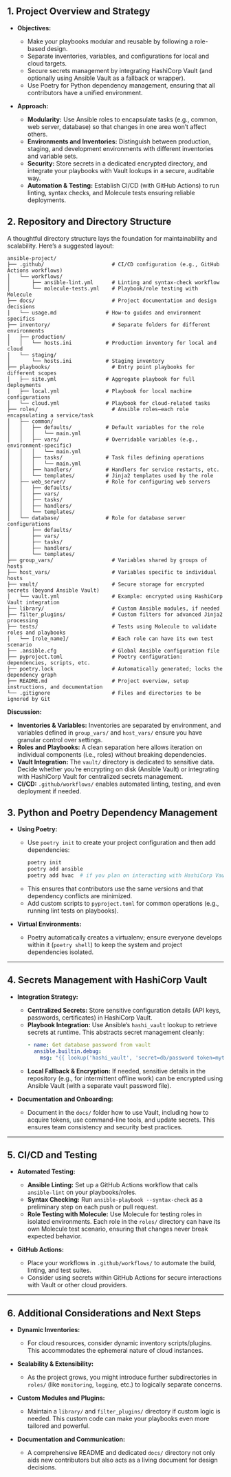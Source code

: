## 1. **Project Overview and Strategy**

- **Objectives:**  
  - Make your playbooks modular and reusable by following a role-based design.  
  - Separate inventories, variables, and configurations for local and cloud targets.  
  - Secure secrets management by integrating HashiCorp Vault (and optionally using Ansible Vault as a fallback or wrapper).  
  - Use Poetry for Python dependency management, ensuring that all contributors have a unified environment.  

- **Approach:**  
  - **Modularity:** Use Ansible roles to encapsulate tasks (e.g., common, web server, database) so that changes in one area won’t affect others.  
  - **Environments and Inventories:** Distinguish between production, staging, and development environments with different inventories and variable sets.  
  - **Security:** Store secrets in a dedicated encrypted directory, and integrate your playbooks with Vault lookups in a secure, auditable way.  
  - **Automation & Testing:** Establish CI/CD (with GitHub Actions) to run linting, syntax checks, and Molecule tests ensuring reliable deployments.  

## 2. **Repository and Directory Structure**

A thoughtful directory structure lays the foundation for maintainability and scalability. Here’s a suggested layout:

```
ansible-project/
├── .github/                      # CI/CD configuration (e.g., GitHub Actions workflows)
│   └── workflows/
│       ├── ansible-lint.yml      # Linting and syntax-check workflow
│       └── molecule-tests.yml    # Playbook/role testing with Molecule
├── docs/                         # Project documentation and design decisions
│   └── usage.md                # How-to guides and environment specifics
├── inventory/                    # Separate folders for different environments
│   ├── production/
│   │   └── hosts.ini           # Production inventory for local and cloud
│   └── staging/
│       └── hosts.ini           # Staging inventory
├── playbooks/                    # Entry point playbooks for different scopes
│   ├── site.yml                # Aggregate playbook for full deployments
│   ├── local.yml               # Playbook for local machine configurations
│   └── cloud.yml               # Playbook for cloud-related tasks
├── roles/                        # Ansible roles—each role encapsulating a service/task
│   ├── common/  
│   │   ├── defaults/           # Default variables for the role
│   │   │   └── main.yml        
│   │   ├── vars/               # Overridable variables (e.g., environment-specific)
│   │   │   └── main.yml
│   │   ├── tasks/              # Task files defining operations
│   │   │   └── main.yml        
│   │   ├── handlers/           # Handlers for service restarts, etc.
│   │   └── templates/          # Jinja2 templates used by the role
│   ├── web_server/             # Role for configuring web servers
│   │   ├── defaults/
│   │   ├── vars/
│   │   ├── tasks/
│   │   ├── handlers/
│   │   └── templates/
│   └── database/               # Role for database server configurations
│       ├── defaults/
│       ├── vars/
│       ├── tasks/
│       ├── handlers/
│       └── templates/
├── group_vars/                   # Variables shared by groups of hosts
├── host_vars/                    # Variables specific to individual hosts
├── vault/                        # Secure storage for encrypted secrets (beyond Ansible Vault)
│   └── vault.yml                 # Example: encrypted using HashiCorp Vault integration
├── library/                      # Custom Ansible modules, if needed
├── filter_plugins/               # Custom filters for advanced Jinja2 processing
├── tests/                        # Tests using Molecule to validate roles and playbooks
│   └── [role_name]/              # Each role can have its own test scenario
├── .ansible.cfg                  # Global Ansible configuration file
├── pyproject.toml                # Poetry configuration: dependencies, scripts, etc.
├── poetry.lock                   # Automatically generated; locks the dependency graph
├── README.md                     # Project overview, setup instructions, and documentation
└── .gitignore                    # Files and directories to be ignored by Git
```

**Discussion:**  
- **Inventories & Variables:** Inventories are separated by environment, and variables defined in `group_vars/` and `host_vars/` ensure you have granular control over settings.  
- **Roles and Playbooks:** A clean separation here allows iteration on individual components (i.e., roles) without breaking dependencies.  
- **Vault Integration:** The `vault/` directory is dedicated to sensitive data. Decide whether you’re encrypting on disk (Ansible Vault) or integrating with HashiCorp Vault for centralized secrets management.  
- **CI/CD:** `.github/workflows/` enables automated linting, testing, and even deployment if needed.

## 3. **Python and Poetry Dependency Management**

- **Using Poetry:**  
  - Use `poetry init` to create your project configuration and then add dependencies:
    ```bash
    poetry init
    poetry add ansible
    poetry add hvac  # if you plan on interacting with HashiCorp Vault programmatically
    ```
  - This ensures that contributors use the same versions and that dependency conflicts are minimized.
  - Add custom scripts to `pyproject.toml` for common operations (e.g., running lint tests on playbooks).

- **Virtual Environments:**  
  - Poetry automatically creates a virtualenv; ensure everyone develops within it (`poetry shell`) to keep the system and project dependencies isolated.

---

## 4. **Secrets Management with HashiCorp Vault**

- **Integration Strategy:**  
  - **Centralized Secrets:** Store sensitive configuration details (API keys, passwords, certificates) in HashiCorp Vault.  
  - **Playbook Integration:** Use Ansible’s `hashi_vault` lookup to retrieve secrets at runtime. This abstracts secret management cleanly:
    ```yaml
    - name: Get database password from vault
      ansible.builtin.debug:
        msg: "{{ lookup('hashi_vault', 'secret=db/password token=mytoken url=https://vault.mycompany.com') }}"
    ```
  - **Local Fallback & Encryption:** If needed, sensitive details in the repository (e.g., for intermittent offline work) can be encrypted using Ansible Vault (with a separate vault password file).

- **Documentation and Onboarding:**  
  - Document in the `docs/` folder how to use Vault, including how to acquire tokens, use command-line tools, and update secrets. This ensures team consistency and security best practices.

---

## 5. **CI/CD and Testing**

- **Automated Testing:**  
  - **Ansible Linting:** Set up a GitHub Actions workflow that calls `ansible-lint` on your playbooks/roles.  
  - **Syntax Checking:** Run `ansible-playbook --syntax-check` as a preliminary step on each push or pull request.  
  - **Role Testing with Molecule:** Use Molecule for testing roles in isolated environments. Each role in the `roles/` directory can have its own Molecule test scenario, ensuring that changes never break expected behavior.

- **GitHub Actions:**  
  - Place your workflows in `.github/workflows/` to automate the build, linting, and test suites.  
  - Consider using secrets within GitHub Actions for secure interactions with Vault or other cloud providers.

---

## 6. **Additional Considerations and Next Steps**

- **Dynamic Inventories:**  
  - For cloud resources, consider dynamic inventory scripts/plugins. This accommodates the ephemeral nature of cloud instances.
  
- **Scalability & Extensibility:**  
  - As the project grows, you might introduce further subdirectories in `roles/` (like `monitoring`, `logging`, etc.) to logically separate concerns.
  
- **Custom Modules and Plugins:**  
  - Maintain a `library/` and `filter_plugins/` directory if custom logic is needed. This custom code can make your playbooks even more tailored and powerful.
  
- **Documentation and Communication:**  
  - A comprehensive README and dedicated `docs/` directory not only aids new contributors but also acts as a living document for design decisions.
